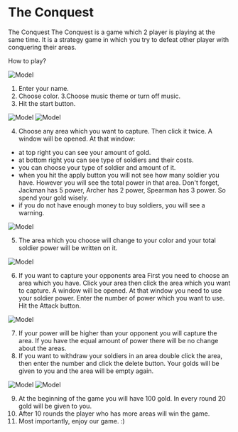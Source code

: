 # The Conquest


The Conquest
The Conquest is a game which 2 player is playing at the same time. It is a strategy game in which you try to defeat other player with conquering their areas.


How to play?

![Model](./instructionPhoto/foto1.png)

1. Enter your name.
2. Choose color.
3.Choose music theme or turn off music.
4. Hit the start button.

![Model](./instructionPhoto/foto2.png)
![Model](./instructionPhoto/foto3.png)
 
4. Choose any area which you want to capture. Then click it twice. A window will be opened. At that window:
- at top right you can see your amount of gold.
- at bottom right you can see type of soldiers and their costs.
- you can choose your type of soldier and amount of it. 
- when you hit the apply button you will not see how many soldier you have. However you will see the total power in that area. Don't forget, Jackman has 5 power, Archer has 2 power, Spearman has 3 power. So spend your gold wisely.
- if you do not have enough money to buy soldiers, you will see a warning.

 ![Model](./instructionPhoto/foto4.png)
 
5. The area which you choose will change to your color and your total soldier power will be written on it.

 ![Model](./instructionPhoto/foto5.png)
 
6. If you want to capture your opponents area First you need to choose an area which you have. Click your area then click the area which you want to capture. A window will be opened. At that window you need to use your soldier power. Enter the number of power which you want to use. Hit the Attack button.

 ![Model](./instructionPhoto/foto6.png)
 
7. If your power will be higher than your opponent you will capture the area. If you have the equal amount of power there will be no change about the areas.
8. If you want to withdraw your soldiers in an area double click the area, then enter the number and click the delete button. Your golds will be given to you and the area will be empty again.

 ![Model](./instructionPhoto/foto7.png)
 ![Model](./instructionPhoto/foto8.png)
 
9. At the beginning of the game you will have 100 gold. In every round 20 gold will be given to you.  
10. After 10 rounds the player who has more areas will win the game. 
11. Most importantly, enjoy our game. :)

